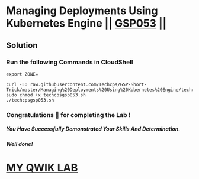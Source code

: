 # Managing Deployments Using Kubernetes Engine || [GSP053](https://www.cloudskillsboost.google/course_templates/783/labs/408508) ||

## Solution

### Run the following Commands in CloudShell
```
export ZONE=
```
```
curl -LO raw.githubusercontent.com/Techcps/GSP-Short-Trick/master/Managing%20Deployments%20Using%20Kubernetes%20Engine/techcpsgsp053.sh
sudo chmod +x techcpsgsp053.sh
./techcpsgsp053.sh
```
### Congratulations 🎉 for completing the Lab !

##### *You Have Successfully Demonstrated Your Skills And Determination.*

#### *Well done!*

# [MY QWIK LAB](https://www.youtube.com/@MyQwiklab)
